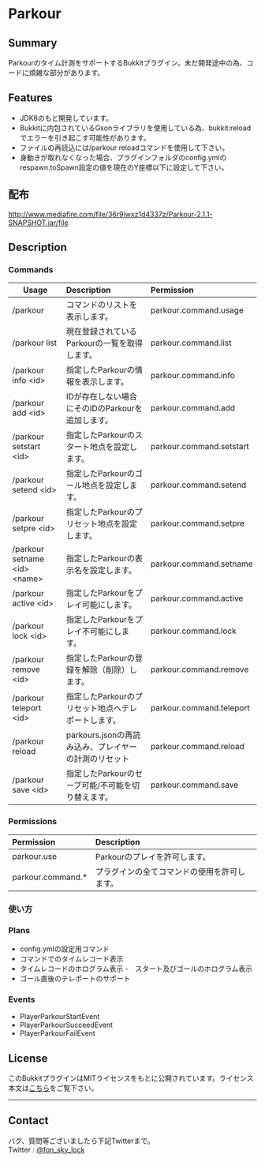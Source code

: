 # Parkour

## Summary
Parkourのタイム計測をサポートするBukkitプラグイン。未だ開発途中の為、コードに煩雑な部分があります。

## Features
- JDK8のもと開発しています。  
- Bukkitに内包されているGsonライブラリを使用している為、bukkit:reloadでエラーを引き起こす可能性があります。
- ファイルの再読込には/parkour reloadコマンドを使用して下さい。
- 身動きが取れなくなった場合、プラグインフォルダのconfig.ymlのrespawn.toSpawn設定の値を現在のY座標以下に設定して下さい。

## 配布
http://www.mediafire.com/file/36r9iwxz1d4337z/Parkour-2.1.1-SNAPSHOT.jar/file

## Description
### Commands
|Usage|Description|Permission|
|-----|:-----------|:-------|
|/parkour                       |コマンドのリストを表示します。|parkour.command.usage|
|/parkour list                  |現在登録されているParkourの一覧を取得します。|parkour.command.list|
|/parkour info \<id>            |指定したParkourの情報を表示します。|parkour.command.info|
|/parkour add \<id>             |IDが存在しない場合にそのIDのParkourを追加します。|parkour.command.add|
|/parkour setstart \<id>        |指定したParkourのスタート地点を設定します。|parkour.command.setstart|
|/parkour setend \<id>          |指定したParkourのゴール地点を設定します。|parkour.command.setend|
|/parkour setpre \<id>          |指定したParkourのプリセット地点を設定します。|parkour.command.setpre|
|/parkour setname \<id> \<name> |指定したParkourの表示名を設定します。|parkour.command.setname|
|/parkour active \<id>          |指定したParkourをプレイ可能にします。|parkour.command.active|
|/parkour lock \<id>          |指定したParkourをプレイ不可能にします。|parkour.command.lock|
|/parkour remove \<id>          |指定したParkourの登録を解除（削除）します。|parkour.command.remove|
|/parkour teleport \<id>        |指定したParkourのプリセット地点へテレポートします。|parkour.command.teleport|
|/parkour reload                |parkours.jsonの再読み込み、プレイヤーの計測のリセット|parkour.command.reload|
|/parkour save \<id>            |指定したParkourのセーブ可能/不可能を切り替えます。|parkour.command.save|

### Permissions
|Permission|Description|
|:---------|:----------|
|parkour.use      | Parkourのプレイを許可します。|
|parkour.command.*| プラグインの全てコマンドの使用を許可します。|

### 使い方

### Plans
- config.ymlの設定用コマンド
- コマンドでのタイムレコード表示
- タイムレコードのホログラム表示
-　スタート及びゴールのホログラム表示
- ゴール直後のテレポートのサポート

### Events
- PlayerParkourStartEvent  
- PlayerParkourSucceedEvent  
- PlayerParkourFailEvent  

## License
このBukkitプラグインはMITライセンスをもとに公開されています。ライセンス本文は[こちら][license]をご覧下さい。

***
## Contact
バグ、質問等ございましたら下記Twitterまで。  
Twitter : [@fon_sky_lock][twitter]

[twitter]:https://twitter.com/fon_sky_lock
[license]:https://opensource.org/licenses/mit-license.php
